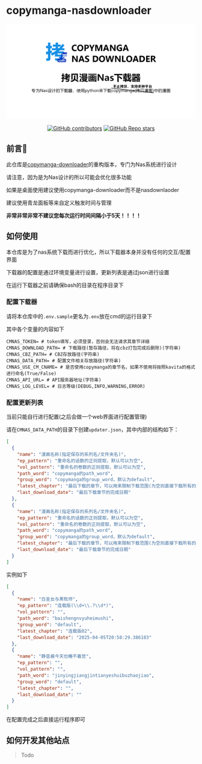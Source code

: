 # copymanga-nasdownloader

![social-media](./assets/social-media.png)

<p align="center">
  <!--<a href="https://pypi.org/project/copymanga-downloader/" target="_blank"><img alt="PyPI - Version" src="https://img.shields.io/pypi/v/copymanga-downloader?style=for-the-badge&logo=PyPI"></a>-->
  <a href="https://github.com/misaka10843/copymanga-nasdownloader/graphs/contributors" target="_blank"><img alt="GitHub contributors" src="https://img.shields.io/github/contributors/misaka10843/copymanga-nasdownloader?style=for-the-badge&logo=github"></a>
  <a href="https://github.com/misaka10843/copymanga-nasdownloader/stargazers" target="_blank"><img alt="GitHub Repo stars" src="https://img.shields.io/github/stars/misaka10843/copymanga-nasdownloader?style=for-the-badge&label=%E2%AD%90STAR"></a>
</p>

## 前言💭

此仓库是[copymanga-downloader](https://github.com/misaka10843/copymanga-downloader)的重构版本，专门为Nas系统进行设计

请注意，因为是为Nas设计的所以可能会优化很多功能

如果是桌面使用建议使用copymanga-downloader而不是nasdownlaoder

建议使用青龙面板等来自定义触发时间与管理

**非常非常非常不建议您每次运行时间间隔小于5天！！！！**

## 如何使用

本仓库是为了nas系统下载而进行优化，所以下载器本身并没有任何的交互/配置界面

下载器的配置是通过环境变量进行设置，更新列表是通过json进行设置

在运行下载器之前请确保bash的目录在程序目录下

### 配置下载器

请将本仓库中的`.env.sample`更名为`.env`放在cmd的运行目录下

其中各个变量的内容如下

```dotenv
CMNAS_TOKEN= # token填写，必须登录，否则会无法请求其章节详细
CMNAS_DOWNLOAD_PATH= # 下载路径(暂存路径，将在cbz打包完成后删除)(字符串)
CMNAS_CBZ_PATH= # CBZ存放路径(字符串)
CMNAS_DATA_PATH= # 配置文件相关存放路径(字符串)
CMNAS_USE_CM_CNAME= # 是否使用copymanga的章节名，如果不使用将按照kavita的格式进行命名(True/False)
CMNAS_API_URL= # API服务器地址(字符串)
CMNAS_LOG_LEVEL= # 日志等级(DEBUG,INFO,WARNING,ERROR)
```

### 配置更新列表

当前只能自行进行配置(之后会做一个web界面进行配置管理)

请在`CMNAS_DATA_PATH`的目录下创建`updater.json`，其中内部的结构如下：

```json
[
  {
    "name": "漫画名称(指定保存的系列名/文件夹名)",
    "ep_pattern": "重命名的话数的正则提取，默认可以为空",
    "vol_pattern": "重命名的卷数的正则提取，默认可以为空",
    "path_word": "copymanga的path_word",
    "group_word": "copymanga的group_word，默认为default",
    "latest_chapter": "最后下载的章节，可以用来限制下载范围(为空则直接下载所有的内容)",
    "last_download_date": "最后下载章节的完成日期"
  },
  {
    "name": "漫画名称(指定保存的系列名/文件夹名)",
    "ep_pattern": "重命名的话数的正则提取，默认可以为空",
    "vol_pattern": "重命名的卷数的正则提取，默认可以为空",
    "path_word": "copymanga的path_word",
    "group_word": "copymanga的group_word，默认为default",
    "latest_chapter": "最后下载的章节，可以用来限制下载范围(为空则直接下载所有的内容)",
    "last_download_date": "最后下载章节的完成日期"
  }
]
```

实例如下

````json
[
  {
    "name": "白圣女与黑牧师",
    "ep_pattern": "连载版(\\d+\\.?\\d*)",
    "vol_pattern": "",
    "path_word": "baishengnvyuheimushi",
    "group_word": "default",
    "latest_chapter": "连载版02",
    "last_download_date": "2025-04-05T20:58:29.386183"
  },
  {
    "name": "静音酱今天也睡不着觉",
    "ep_pattern": "",
    "vol_pattern": "",
    "path_word": "jinyingjiangjintianyeshuibuzhaojiao",
    "group_word": "default",
    "latest_chapter": "",
    "last_download_date": ""
  }
]
````

在配置完成之后直接运行程序即可

## 如何开发其他站点

> Todo